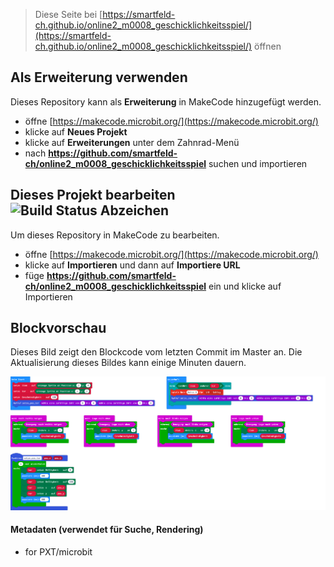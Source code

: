 
> Diese Seite bei [https://smartfeld-ch.github.io/online2_m0008_geschicklichkeitsspiel/](https://smartfeld-ch.github.io/online2_m0008_geschicklichkeitsspiel/) öffnen

## Als Erweiterung verwenden

Dieses Repository kann als **Erweiterung** in MakeCode hinzugefügt werden.

* öffne [https://makecode.microbit.org/](https://makecode.microbit.org/)
* klicke auf **Neues Projekt**
* klicke auf **Erweiterungen** unter dem Zahnrad-Menü
* nach **https://github.com/smartfeld-ch/online2_m0008_geschicklichkeitsspiel** suchen und importieren

## Dieses Projekt bearbeiten ![Build Status Abzeichen](https://github.com/smartfeld-ch/online2_m0008_geschicklichkeitsspiel/workflows/MakeCode/badge.svg)

Um dieses Repository in MakeCode zu bearbeiten.

* öffne [https://makecode.microbit.org/](https://makecode.microbit.org/)
* klicke auf **Importieren** und dann auf **Importiere URL**
* füge **https://github.com/smartfeld-ch/online2_m0008_geschicklichkeitsspiel** ein und klicke auf Importieren

## Blockvorschau

Dieses Bild zeigt den Blockcode vom letzten Commit im Master an.
Die Aktualisierung dieses Bildes kann einige Minuten dauern.

![Eine gerenderte Ansicht der Blöcke](https://github.com/smartfeld-ch/online2_m0008_geschicklichkeitsspiel/raw/master/.github/makecode/blocks.png)

#### Metadaten (verwendet für Suche, Rendering)

* for PXT/microbit
<script src="https://makecode.com/gh-pages-embed.js"></script><script>makeCodeRender("{{ site.makecode.home_url }}", "{{ site.github.owner_name }}/{{ site.github.repository_name }}");</script>
